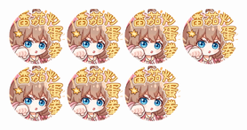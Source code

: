 <a href="https://b23.tv/6nsLn4"><img src="./ranquan.jpg" width="100px;" style="border-radius:50%;"/></a>
<a href="https://b23.tv/6nsLn4"><img src="./ranquan.jpg" width="100px;" style="border-radius:50%;"/></a>
<a href="https://b23.tv/6nsLn4"><img src="./ranquan.jpg" width="100px;" style="border-radius:50%;"/></a>
<a href="https://b23.tv/6nsLn4"><img src="./ranquan.jpg" width="100px;" style="border-radius:50%;"/></a>
<a href="https://b23.tv/6nsLn4"><img src="./ranquan.jpg" width="100px;" style="border-radius:50%;"/></a>
<a href="https://b23.tv/6nsLn4"><img src="./ranquan.jpg" width="100px;" style="border-radius:50%;"/></a>
<a href="https://b23.tv/6nsLn4"><img src="./ranquan.jpg" width="100px;" style="border-radius:50%;"/></a>
